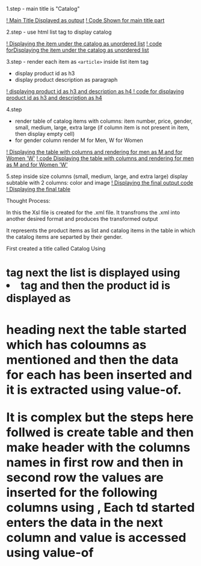 

1.step - main title is "Catalog"

[! Main Title Displayed as output](../assignments/Main_Tile_Catalog.png)
[! Code Shown for main title part](../assignments/Main_Tiltle_Code.png)





2.step - use html list tag to display catalog

[! Displaying the item under the catalog as unordered list](../assignments/Display_product_as_list.png)
[! code forDisplaying the item under the catalog as unordered list](../assignments/Display_product_as_list_code.png)





3.step - render each item as `<article>` inside list item tag
- display product id as h3
- display product description as paragraph

[! displaying product id as h3 and description as h4 ](../assignments/Product_id_as_h3_and_product_description_as_paragragh.png)
[! code for displaying product id as h3 and description as h4](../assignments/code_for_displaying_product_id_as_h3_and_description_as_h4.png)



4.step
- render table of catalog items with columns: item number, price, gender, small, medium, large, extra large (if column item is not present in item, then display empty cell)
- for gender column render M for Men, W for Women

[! Displaying the table with columns and rendering for men as M and for Women 'W'](../assignments/Displaying_table_with_render_M_or_W.png)
[! code Displaying the table with columns and rendering for men as M and for Women 'W'](../assignments/Code_Displaying_table_with_columns.png)




5.step
 inside size columns (small, medium, large, and extra large) display subtable with 2 columns: color and image
[! Displaying the final output code ](../assignments/Displaying_table_for_size_small.png)
[! Displaying the final table ](../assignments/final_output.png)



Thought Process: 

In this the Xsl file is created for the .xml file. It transfroms the .xml into another desired format and produces the transformed output 

It represents the product items as list and catalog items in the table in which the catalog items are separted by their gender.

First created a title called Catalog Using <h1> tag 
next the list is displayed using <li> tag and then the product id is displayed as <h3> heading 
next the table started which has coloumns as mentioned and then the data for each has been inserted and it is extracted using value-of.

It is complex but the steps here follwed is create table and then make header with the columns names in first row and then in second row the values are inserted for the following columns using <td>, Each td started enters the data in the next column and value is accessed using value-of
